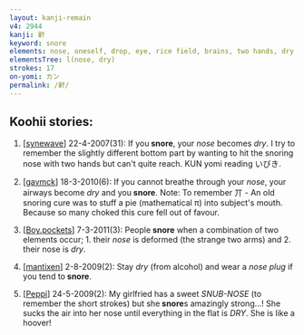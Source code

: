 ```yaml
---
layout: kanji-remain
v4: 2944
kanji: 鼾
keyword: snore
elements: nose, oneself, drop, eye, rice field, brains, two hands, dry, clothesline
elementsTree: l(nose, dry)
strokes: 17
on-yomi: カン
permalink: /鼾/
---
```


## Koohii stories: 

1) [<a href="http://kanji.koohii.com/profile/synewave">synewave</a>] 22-4-2007(31): If you<strong> snore</strong>, your <em>nose</em> becomes <em>dry</em>. I try to remember the slightly different bottom part by wanting to hit the snoring nose with two hands but can&#039;t quite reach. KUN yomi reading いびき.

2) [<a href="http://kanji.koohii.com/profile/gavmck">gavmck</a>] 18-3-2010(6): If you cannot breathe through your <em>nose</em>, your airways become <em>dry</em> and you<strong> snore</strong>. Note: To remember 丌 - An old snoring cure was to stuff a pie (mathematical π) into subject&#039;s mouth. Because so many choked this cure fell out of favour.

3) [<a href="http://kanji.koohii.com/profile/Boy.pockets">Boy.pockets</a>] 7-3-2011(3): People<strong> snore</strong> when a combination of two elements occur; 1. their<em> nose</em> is deformed (the strange two arms) and 2. their nose is <em>dry</em>.

4) [<a href="http://kanji.koohii.com/profile/mantixen">mantixen</a>] 2-8-2009(2): Stay <em>dry</em> (from alcohol) and wear a <em>nose plug</em> if you tend to<strong> snore</strong>.

5) [<a href="http://kanji.koohii.com/profile/Peppi">Peppi</a>] 24-5-2009(2): My girlfried has a sweet <em>SNUB-NOSE</em> (to remember the short strokes) but she<strong> snore</strong>s amazingly strong...! She sucks the air into her nose until everything in the flat is <em>DRY</em>. She is like a hoover!

